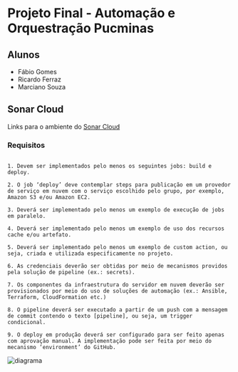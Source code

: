 # Projeto Final - Automação e Orquestração Pucminas

## Alunos

- Fábio Gomes
- Ricardo Ferraz
- Marciano Souza

## Sonar Cloud

Links para o ambiente do [Sonar Cloud](https://sonarcloud.io/project/configuration?id=ffabiosantosgcm_devops-F-R-M)

### Requisitos

```

1. Devem ser implementados pelo menos os seguintes jobs: build e deploy. 

2. O job ‘deploy’ deve contemplar steps para publicação em um provedor de serviço em nuvem com o serviço escolhido pelo grupo, por exemplo, Amazon S3 e/ou Amazon EC2.

3. Deverá ser implementado pelo menos um exemplo de execução de jobs em paralelo.

4. Deverá ser implementado pelo menos um exemplo de uso dos recursos cache e/ou artefato.

5. Deverá ser implementado pelo menos um exemplo de custom action, ou seja, criada e utilizada especificamente no projeto.

6. As credenciais deverão ser obtidas por meio de mecanismos providos pela solução de pipeline (ex.: secrets).

7. Os componentes da infraestrutura do servidor em nuvem deverão ser provisionados por meio do uso de soluções de automação (ex.: Ansible, Terraform, CloudFormation etc.)

8. O pipeline deverá ser executado a partir de um push com a mensagem de commit contendo o texto [pipeline], ou seja, um trigger condicional.

9. O deploy em produção deverá ser configurado para ser feito apenas com aprovação manual. A implementação pode ser feita por meio do mecanismo ‘environment’ do GitHub.
```
![diagrama](https://user-images.githubusercontent.com/pipeline.PNG)
